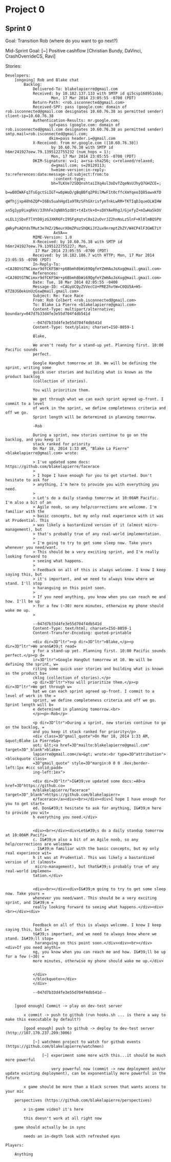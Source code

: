 Project 0
=========

Sprint 0
---------

Goal: Transition Rob (where do you want to go next?)

Mid-Sprint Goal: [~] Positive cashflow [Christian Bundy, DaVinci, CrashOverrideCS, Ravi]

Stories:

    Developers:
        [ongoing] Rob and Blake chat
            Backlog:
                Delivered-To: blakelapierre@gmail.com
                Received: by 10.182.137.133 with SMTP id qi5csp168951obb;
                        Mon, 17 Mar 2014 23:05:55 -0700 (PDT)
                Return-Path: <rob.isconnected@gmail.com>
                Received-SPF: pass (google.com: domain of rob.isconnected@gmail.com designates 10.60.76.38 as permitted sender) client-ip=10.60.76.38
                Authentication-Results: mr.google.com;
                       spf=pass (google.com: domain of rob.isconnected@gmail.com designates 10.60.76.38 as permitted sender) smtp.mail=rob.isconnected@gmail.com;
                       dkim=pass header.i=@gmail.com
                X-Received: from mr.google.com ([10.60.76.38])
                        by 10.60.76.38 with SMTP id h6mr241927oew.79.1395122755232 (num_hops = 1);
                        Mon, 17 Mar 2014 23:05:55 -0700 (PDT)
                DKIM-Signature: v=1; a=rsa-sha256; c=relaxed/relaxed;
                        d=gmail.com; s=20120113;
                        h=mime-version:in-reply-to:references:date:message-id:subject:from:to
                         :content-type;
                        bh=TLKVe72SDQnshtaiIXq4ul3oDvTZqeNsUJhyQ7GHZCE=;
                        b=wB0IWAFq3TsEgctSiIGT+w8pWoD/gBqBBfq2P8ilMwF1t0cffcXmYqeoIQ85awxKfD
                         qWfhjjxp48h6ZQP+I6Bs5uahHgd1a9TRzSFhGXrisfymTnkLwRM+TKTIqDJqueOLWIHW
                         xn5g1yp9ixqRkV/3JhhFeJqN8h5zd8t+t4Ixtk+O+sDXYAeRhgJ/GjefyZ+mIwHaSkOV
                         oLEL1jSbvF7lVtD8jzGJXKR6FcI95FgXqtvC0a12uOvrJZ2hnNsLzSlnF+Kl0lmBQSPU
                         gWkyPsAQYdsTMut3e7HZ/2NeurXOmZPuzShQKiJY2ux9nrmptZhZY/W4CP4lF3GWE7iY
                         AxVA==
                MIME-Version: 1.0
                X-Received: by 10.60.76.38 with SMTP id h6mr241927oew.79.1395122755227; Mon,
                 17 Mar 2014 23:05:55 -0700 (PDT)
                Received: by 10.182.186.7 with HTTP; Mon, 17 Mar 2014 23:05:55 -0700 (PDT)
                In-Reply-To: <CAJ8OtGTNCimxr9dfCKF5Wr+p6Bbmh0bWi69QgfeYZmHAuJoXxg@mail.gmail.com>
                References: <CAJ8OtGTNCimxr9dfCKF5Wr+p6Bbmh0bWi69QgfeYZmHAuJoXxg@mail.gmail.com>
                Date: Tue, 18 Mar 2014 02:05:55 -0400
                Message-ID: <CAGyUCQyZVVecCU+PRE2hvtW=C0QU5A+H5-KTZ8JGOekUnUzGsw@mail.gmail.com>
                Subject: Re: Face Race
                From: Rob Colbert <rob.isconnected@gmail.com>
                To: Blake La Pierre <blakelapierre@gmail.com>
                Content-Type: multipart/alternative; boundary=047d7b33d4fe3e55d704f4db541d

                --047d7b33d4fe3e55d704f4db541d
                Content-Type: text/plain; charset=ISO-8859-1

                Blake,

                We aren't ready for a stand-up yet. Planning first. 10:00 Pacific sounds
                perfect.

                Google HangOut tomorrow at 10. We will be defining the sprint, writing some
                quick user stories and building what is known as the product backlog
                (collection of stories).

                You will prioritize them.

                We get through what we can each sprint agreed up-front. I commit to a level
                of work in the sprint, we define completeness criteria and off we go.
                Sprint length will be determined in planning tomorrow.

                -Rob

                During a sprint, new stories continue to go on the backlog, and you keep it
                stack ranked for priority
                On Mar 18, 2014 1:33 AM, "Blake La Pierre" <blakelapierre@gmail.com> wrote:

                > I've updated some docs: https://github.com/blakelapierre/facerace
                >
                > I hope I have enough for you to get started. Don't hesitate to ask for
                > anything, I'm here to provide you with everything you need.
                >
                > Let's do a daily standup tomorrow at 10:00AM Pacific. I'm also a bit of an
                > Agile noob, so any help/corrections are welcome. I'm familiar with the
                > basic concepts, but my only real experience with it was at Prudential. This
                > was likely a bastardized version of it (almost micro-management), but
                > that's probably true of any real-world implementation.
                >
                > I'm going to try to get some sleep now. Take yours whenever you need/want.
                > This should be a very exciting sprint, and I'm really looking forward to
                > seeing what happens.
                >
                > Feedback on all of this is always welcome. I know I keep saying this, but
                > it's important, and we need to always know where we stand. I'll stop
                > haranguing on this point soon.
                >
                > If you need anything, you know when you can reach me and how. I'll be up
                > for a few (~30) more minutes, otherwise my phone should wake me up.
                >

                --047d7b33d4fe3e55d704f4db541d
                Content-Type: text/html; charset=ISO-8859-1
                Content-Transfer-Encoding: quoted-printable

                <div dir=3D"ltr"><p dir=3D"ltr">Blake,</p><p dir=3D"ltr">We aren&#39;t read=
                y for a stand-up yet. Planning first. 10:00 Pacific sounds perfect.</p><p d=
                ir=3D"ltr">Google HangOut tomorrow at 10. We will be defining the sprint, w=
                riting some quick user stories and building what is known as the product ba=
                cklog (collection of stories).</p>
                <p dir=3D"ltr">You will prioritize them.</p><p dir=3D"ltr">We get through w=
                hat we can each sprint agreed up-front. I commit to a level of work in the =
                sprint, we define completeness criteria and off we go. Sprint length will b=
                e determined in planning tomorrow.<br>
                </p><p>-Rob</p>

                <p dir=3D"ltr">During a sprint, new stories continue to go on the backlog, =
                and you keep it stack ranked for priority</p>
                <div class=3D"gmail_quote">On Mar 18, 2014 1:33 AM, &quot;Blake La Pierre&q=
                uot; &lt;<a href=3D"mailto:blakelapierre@gmail.com" target=3D"_blank">blake=
                lapierre@gmail.com</a>&gt; wrote:<br type=3D"attribution"><blockquote class=
                =3D"gmail_quote" style=3D"margin:0 0 0 .8ex;border-left:1px #ccc solid;padd=
                ing-left:1ex">

                <div dir=3D"ltr">I&#39;ve updated some docs:=A0<a href=3D"https://github.co=
                m/blakelapierre/facerace" target=3D"_blank">https://github.com/blakelapierr=
                e/facerace</a><div><br></div><div>I hope I have enough for you to get start=
                ed. Don&#39;t hesitate to ask for anything, I&#39;m here to provide you wit=
                h everything you need.</div>


                <div><br></div><div>Let&#39;s do a daily standup tomorrow at 10:00AM Pacifi=
                c. I&#39;m also a bit of an Agile noob, so any help/corrections are welcome=
                . I&#39;m familiar with the basic concepts, but my only real experience wit=
                h it was at Prudential. This was likely a bastardized version of it (almost=
                 micro-management), but that&#39;s probably true of any real-world implemen=
                tation.</div>


                <div><br></div><div>I&#39;m going to try to get some sleep now. Take yours =
                whenever you need/want. This should be a very exciting sprint, and I&#39;m =
                really looking forward to seeing what happens.</div><div><br></div><div>


                Feedback on all of this is always welcome. I know I keep saying this, but i=
                t&#39;s important, and we need to always know where we stand. I&#39;ll stop=
                 haranguing on this point soon.</div><div><br></div><div>If you need anythi=
                ng, you know when you can reach me and how. I&#39;ll be up for a few (~30) =
                more minutes, otherwise my phone should wake me up.</div>


                </div>
                </blockquote></div>
                </div>

                --047d7b33d4fe3e55d704f4db541d--


        [good enough] Commit -> play on dev-test server

            x commit -> push to github (run hooks.sh ... is there a way to make this executable by default?)
            
            [good enough] push to github -> deploy to dev-test server (http://107.170.237.209:3006)
                
                [~] watchmen project to watch for github events (https://github.com/blakelapierre/watchmen)
                
                    [~] experiment some more with this...it should be much more powerful
                    
                        very powerful now (commit -> new deployment and/or update existing deployment), can be exponentially more powerful in the future
                
            x game should be more than a black screen that wants access to your mic
            
        perspectives (https://github.com/blakelapierre/perspectives)

            x in-game video? it's here

            this doesn't work at all right now
        
        game should actually be in sync
            
            needs an in-depth look with refreshed eyes
            
    Players:

        Anything
